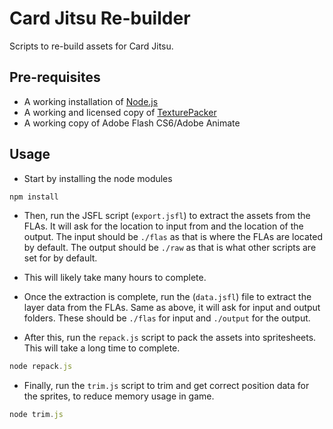 # Card Jitsu Re-builder

Scripts to re-build assets for Card Jitsu.

## Pre-requisites

-   A working installation of [Node.js](https://nodejs.org/en/)
-   A working and licensed copy of [TexturePacker](https://www.codeandweb.com/texturepacker)
-   A working copy of Adobe Flash CS6/Adobe Animate

## Usage

-   Start by installing the node modules

```js
npm install
```

-   Then, run the JSFL script (`export.jsfl`) to extract the assets from the FLAs. It will ask for the location to input from and the location of the output. The input should be `./flas` as that is where the FLAs are located by default. The output should be `./raw` as that is what other scripts are set for by default.
-   This will likely take many hours to complete.
-   Once the extraction is complete, run the (`data.jsfl`) file to extract the layer data from the FLAs. Same as above, it will ask for input and output folders. These should be `./flas` for input and `./output` for the output.

-   After this, run the `repack.js` script to pack the assets into spritesheets. This will take a long time to complete.

```js
node repack.js
```

-   Finally, run the `trim.js` script to trim and get correct position data for the sprites, to reduce memory usage in game.

```js
node trim.js
```
